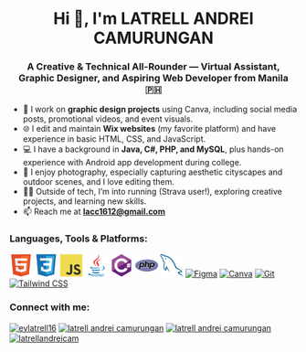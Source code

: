 <h1 align="center">Hi 👋, I'm LATRELL ANDREI CAMURUNGAN</h1>
<h3 align="center">A Creative & Technical All-Rounder — Virtual Assistant, Graphic Designer, and Aspiring Web Developer from Manila 🇵🇭</h3>

- 🎨 I work on **graphic design projects** using Canva, including social media posts, promotional videos, and event visuals.
- 🌐 I edit and maintain **Wix websites** (my favorite platform) and have experience in basic HTML, CSS, and JavaScript.
- 💻 I have a background in **Java, C#, PHP, and MySQL**, plus hands-on experience with Android app development during college.
- 📸 I enjoy photography, especially capturing aesthetic cityscapes and outdoor scenes, and I love editing them.
- 🏃‍♂️ Outside of tech, I’m into running (Strava user!), exploring creative projects, and learning new skills.
- 📫 Reach me at **lacc1612@gmail.com**

<h3 align="left">Languages, Tools & Platforms:</h3>
<p align="left">
  <a href="https://www.w3schools.com/html/" target="_blank"><img src="https://raw.githubusercontent.com/devicons/devicon/master/icons/html5/html5-original.svg" alt="HTML5" width="40" height="40"/></a>
  <a href="https://www.w3schools.com/css/" target="_blank"><img src="https://raw.githubusercontent.com/devicons/devicon/master/icons/css3/css3-original.svg" alt="CSS3" width="40" height="40"/></a>
  <a href="https://developer.mozilla.org/en-US/docs/Web/JavaScript" target="_blank"><img src="https://raw.githubusercontent.com/devicons/devicon/master/icons/javascript/javascript-original.svg" alt="JavaScript" width="40" height="40"/></a>
  <a href="https://www.java.com" target="_blank"><img src="https://raw.githubusercontent.com/devicons/devicon/master/icons/java/java-original.svg" alt="Java" width="40" height="40"/></a>
  <a href="https://learn.microsoft.com/en-us/dotnet/csharp/" target="_blank"><img src="https://raw.githubusercontent.com/devicons/devicon/master/icons/csharp/csharp-original.svg" alt="C#" width="40" height="40"/></a>
  <a href="https://www.php.net" target="_blank"><img src="https://raw.githubusercontent.com/devicons/devicon/master/icons/php/php-original.svg" alt="PHP" width="40" height="40"/></a>
  <a href="https://www.mysql.com/" target="_blank"><img src="https://raw.githubusercontent.com/devicons/devicon/master/icons/mysql/mysql-original.svg" alt="MySQL" width="40" height="40"/></a>
  <a href="https://www.figma.com/" target="_blank"><img src="https://www.vectorlogo.zone/logos/figma/figma-icon.svg" alt="Figma" width="40" height="40"/></a>
  <a href="https://www.canva.com/" target="_blank"><img src="https://upload.wikimedia.org/wikipedia/commons/5/58/Canva_Logo.png" alt="Canva" width="40" height="40"/></a>
  <a href="https://git-scm.com/" target="_blank"><img src="https://www.vectorlogo.zone/logos/git-scm/git-scm-icon.svg" alt="Git" width="40" height="40"/></a>
  <a href="https://tailwindcss.com/" target="_blank"><img src="https://www.vectorlogo.zone/logos/tailwindcss/tailwindcss-icon.svg" alt="Tailwind CSS" width="40" height="40"/></a>
</p>

<h3 align="left">Connect with me:</h3>
<p align="left">
<a href="https://twitter.com/eylatrell16" target="blank"><img align="center" src="https://raw.githubusercontent.com/rahuldkjain/github-profile-readme-generator/master/src/images/icons/Social/twitter.svg" alt="eylatrell16" height="30" width="40" /></a>
<a href="https://linkedin.com/in/latrell-andrei-camurungan" target="blank"><img align="center" src="https://raw.githubusercontent.com/rahuldkjain/github-profile-readme-generator/master/src/images/icons/Social/linked-in-alt.svg" alt="latrell andrei camurungan" height="30" width="40" /></a>
<a href="https://fb.com/latrellandrei" target="blank"><img align="center" src="https://raw.githubusercontent.com/rahuldkjain/github-profile-readme-generator/master/src/images/icons/Social/facebook.svg" alt="latrell andrei camurungan" height="30" width="40" /></a>
<a href="https://instagram.com/latrellandreicam" target="blank"><img align="center" src="https://raw.githubusercontent.com/rahuldkjain/github-profile-readme-generator/master/src/images/icons/Social/instagram.svg" alt="latrellandreicam" height="30" width="40" /></a>
</p>
